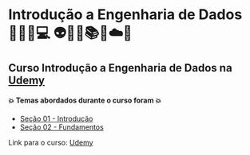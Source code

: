# Introdução a Engenharia de Dados 🧑🏻‍💻💻 👽🤯🤖📚🐍☁️🎲
## Curso Introdução a Engenharia de Dados na [Udemy](https://www.udemy.com/course/introducao-a-engenharia-de-dados/)
#### 💥 Temas abordados durante o curso foram 💥
- [Seção 01 - Introdução](https://github.com/romulovieira777/Introducao_a_Engenharia_de_Dados/tree/main/Secao_01_Introducao)
- [Seção 02 - Fundamentos]()

Link para o curso: [Udemy](https://www.udemy.com/course/introducao-a-engenharia-de-dados/)

